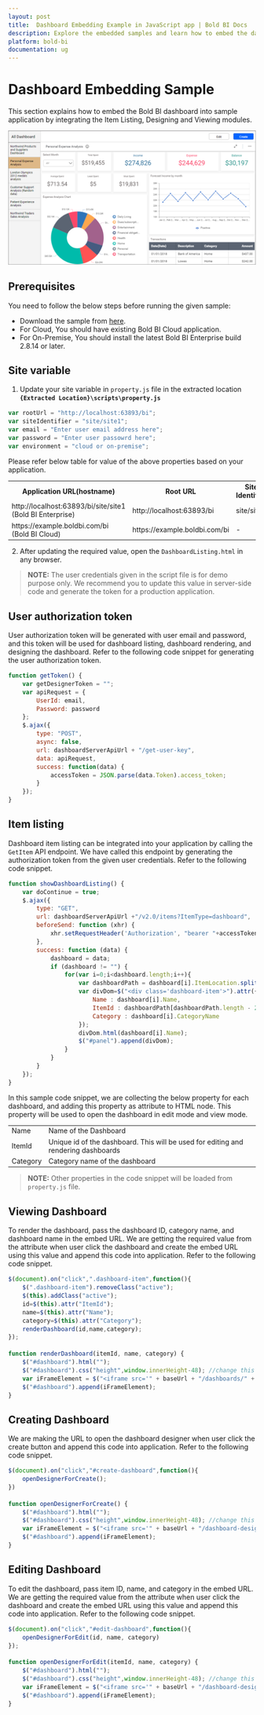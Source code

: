 ```yaml
---
layout: post
title:  Dashboard Embedding Example in JavaScript app | Bold BI Docs
description: Explore the embedded samples and learn how to embed the dashboard and data source of Bold BI application in a JavaScript based Web applications using iFrame.
platform: bold-bi
documentation: ug
---
```


# Dashboard Embedding Sample
This section explains how to embed the Bold BI dashboard into sample application by integrating the Item Listing, Designing and Viewing modules.  

![DashboardListingSample](/static/assets/embedded/iFrame-based/sample/images/dashboard-sample.png)

## Prerequisites
You need to follow the below steps before running the given sample:   
*	Download the sample from [here](https://redirect.boldbi.com/?id=6002).
*   For Cloud, You should have existing Bold BI Cloud application.  
*	For On-Premise, You should install the latest Bold BI Enterprise build 2.8.14 or later.  

## Site variable
1. Update your site variable in `property.js` file in the extracted location **`{Extracted Location}\scripts\property.js`**  
```js  
var rootUrl = "http://localhost:63893/bi";
var siteIdentifier = "site/site1";
var email = "Enter user email address here";
var password = "Enter user passowrd here";  
var environment = "cloud or on-premise";  
```  
Please refer below table for value of the above properties based on your application.   
<meta charset="utf-8"/>
<table>
  <tbody>
  <tr>
  <th>Application URL(hostname)</th> 
  <th>Root URL</th>
  <th>Site Identifier</th>
  <th>Email</th>
  <th>Password</th>
  <th>Environment</th>   
  </tr>
  <tr>       
        <td align="left">http://localhost:63893/bi/site/site1 (Bold BI Enterprise)</td>
        <td align="left">http://localhost:63893/bi</td>
        <td align="left">site/site1</td>
        <td align="left">user email</td>
        <td align="left">user password</td>
        <td align="left">on-premise</td>
  </tr>
  <tr>       
        <td align="left">https://example.boldbi.com/bi
(Bold BI Cloud)</td>
        <td align="left">https://example.boldbi.com/bi</td>
        <td align="left">-</td>
        <td align="left">user email</td>
        <td align="left">user password</td>
        <td align="left">cloud</td>
  </tr>
  </tbody>
</table>  

2. After updating the required value, open the `DashboardListing.html` in any browser.  

> **NOTE:**  The user credentials given in the script file is for demo purpose only. We recommend you to update this value in server-side code and generate the token for a production application.  

## User authorization token
User authorization token will be generated with user email and password, and this token will be used for dashboard listing, dashboard rendering, and designing the dashboard. Refer to the following code snippet for generating the user authorization token.  
```js  
function getToken() {
    var getDesignerToken = "";
    var apiRequest = {
        UserId: email,
        Password: password
    };
    $.ajax({
        type: "POST",
        async: false,
        url: dashboardServerApiUrl + "/get-user-key",
        data: apiRequest,
        success: function(data) {
            accessToken = JSON.parse(data.Token).access_token;
        }
    });
}
```  

## Item listing
Dashboard item listing can be integrated into your application by calling the `GetItem` API endpoint. We have called this endpoint by generating the authorization token from the given user credentials. Refer to the following code snippet.  
```js  
function showDashboardListing() {
	var doContinue = true;
	$.ajax({
		type: "GET",
		url: dashboardServerApiUrl +"/v2.0/items?ItemType=dashboard",
		beforeSend: function (xhr) {
			xhr.setRequestHeader('Authorization', "bearer "+accessToken)
		},
		success: function (data) {
			dashboard = data;
			if (dashboard != "") {  
                for(var i=0;i<dashboard.length;i++){
				    var dashboardPath = dashboard[i].ItemLocation.split("\\");	
                    var divDom=$("<div class='dashboard-item'>").attr({
                        Name : dashboard[i].Name,
                        ItemId : dashboardPath[dashboardPath.length - 2],
						Category : dashboard[i].CategoryName
                    });
                    divDom.html(dashboard[i].Name);
                    $("#panel").append(divDom);            
                }
            }
        }
    });
}
```  

In this sample code snippet, we are collecting the below property for each dashboard, and adding this property as attribute to HTML node. This property will be used to open the dashboard in edit mode and view mode.   
<table>
  <tbody>
    <tr>
        <td align="left">Name</td>
        <td align="left">Name of the Dashboard</td>
    </tr>
    <tr>
        <td align="left">ItemId</td>
        <td align="left">Unique id of the dashboard. This will be used for editing and rendering dashboards</td>
    </tr>
    <tr>
        <td align="left">Category</td>
        <td align="left">Category name of the dashboard</td>
    </tr>
  </tbody>
</table>

> **NOTE:**  Other properties in the code snippet will be loaded from `property.js` file.

##  Viewing Dashboard
To render the dashboard, pass the dashboard ID, category name, and  dashboard name in the embed URL. We are getting the required value from the attribute when user click the dashboard and create the embed URL using this value and append this code into application. Refer to the following code snippet.  
```js  
$(document).on("click",".dashboard-item",function(){
    $(".dashboard-item").removeClass("active");
    $(this).addClass("active");
    id=$(this).attr("ItemId");
    name=$(this).attr("Name");
	category=$(this).attr("Category");
    renderDashboard(id,name,category);
});

function renderDashboard(itemId, name, category) {
    $("#dashboard").html("");
    $("#dashboard").css("height",window.innerHeight-48); //change this value to dynamically set the height of the dashboard rendernig dom
	var iFrameElement = $("<iframe src='" + baseUrl + "/dashboards/" + itemId + "/" + category + "/" + name + "?isembed=true' id='dashboard-frame' width='100%' height='100%' allowfullscreen frameborder='0'></iframe>");					
	$("#dashboard").append(iFrameElement);       
} 
```  

##  Creating Dashboard
We are making the URL to open the dashboard designer when user click the create button and append this code into application. Refer to the following code snippet. 
```js  
$(document).on("click","#create-dashboard",function(){
    openDesignerForCreate();
})

function openDesignerForCreate() {
    $("#dashboard").html("");
    $("#dashboard").css("height",window.innerHeight-48); //change this value to dynamically set the height of the dashboard rendernig dom
	var iFrameElement = $("<iframe src='" + baseUrl + "/dashboard-designer?isembed=true' id='dashboard-frame' width='100%' height='100%' allowfullscreen frameborder='0'></iframe>");					
	$("#dashboard").append(iFrameElement);
} 
```  

##  Editing Dashboard
To edit the dashboard, pass item ID, name, and category in the embed URL. We are getting the required value from the attribute when user click the dashboard and create the embed URL using this value and append this code into application. Refer to the following code snippet.  
```js  
$(document).on("click","#edit-dashboard",function(){  
    openDesignerForEdit(id, name, category)
});

function openDesignerForEdit(itemId, name, category) {
    $("#dashboard").html("");
    $("#dashboard").css("height",window.innerHeight-48); //change this value to dynamically set the height of the dashboard rendernig dom
	var iFrameElement = $("<iframe src='" + baseUrl + "/dashboard-designer/" + itemId + "/" + category + "/" + name + "?isembed=true' id='dashboard-frame' width='100%' height='100%' allowfullscreen frameborder='0'></iframe>");					
	$("#dashboard").append(iFrameElement);
}
```  